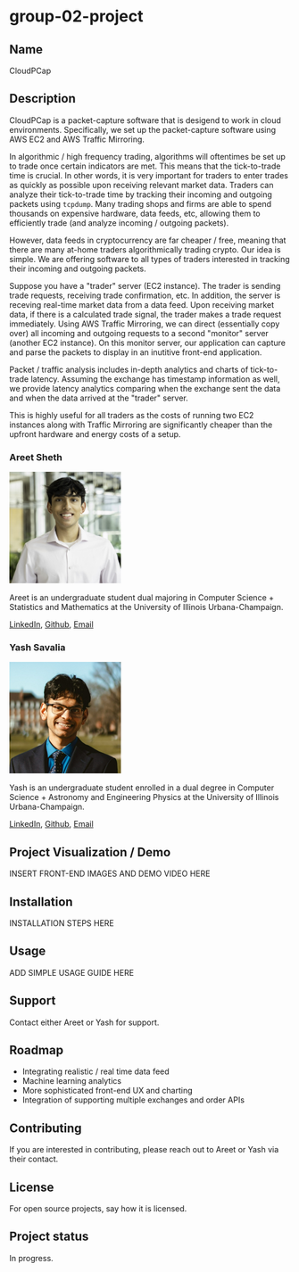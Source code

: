# group-02-project

## Name
CloudPCap

## Description

CloudPCap is a packet-capture software that is desigend to work in cloud environments. Specifically, we set up the packet-capture software using AWS EC2 and AWS Traffic Mirroring. 

In algorithmic / high frequency trading, algorithms will oftentimes be set up to trade once certain indicators are met. This means that the tick-to-trade time is crucial. In other words, it is very important for traders to enter trades as quickly as possible upon receiving relevant market data. Traders can analyze their tick-to-trade time by tracking their incoming and outgoing packets using ```tcpdump```. Many trading shops and firms are able to spend thousands on expensive hardware, data feeds, etc, allowing them to efficiently trade (and analyze incoming / outgoing packets). 

However, data feeds in cryptocurrency are far cheaper / free, meaning that there are many at-home traders algorithmically trading crypto. Our idea is simple. We are offering software to all types of traders interested in tracking their incoming and outgoing packets. 

Suppose you have a "trader" server (EC2 instance). The trader is sending trade requests, receiving trade confirmation, etc. In addition, the server is receving real-time market data from a data feed. Upon receiving market data, if there is a calculated trade signal, the trader makes a trade request immediately. Using AWS Traffic Mirroring, we can direct (essentially copy over) all incoming and outgoing requests to a second "monitor" server (another EC2 instance). On this monitor server, our application can capture and parse the packets to display in an inutitive front-end application. 

Packet / traffic analysis includes in-depth analytics and charts of tick-to-trade latency. Assuming the exchange has timestamp information as well, we provide latency analytics comparing when the exchange sent the data and when the data arrived at the "trader" server. 

This is highly useful for all traders as the costs of running two EC2 instances along with Traffic Mirroring are significantly cheaper than the upfront hardware and energy costs of a setup. 

### Areet Sheth

<img src="assets/Areet-Headshot.jpeg" width="200" height="200">

Areet is an undergraduate student dual majoring in Computer Science + Statistics and Mathematics at the University of Illinois Urbana-Champaign.

[LinkedIn](https://www.linkedin.com/in/areet-sheth/), [Github](https://github.com/areetsheth), [Email](assheth2@illinois.edu)

### Yash Savalia

<img src="assets/Yash-Headshot.png" width="200" height="200">

Yash is an undergraduate student enrolled in a dual degree in Computer Science + Astronomy and Engineering Physics at the University of Illinois Urbana-Champaign.

[LinkedIn](https://www.linkedin.com/in/yash-savalia/), [Github](https://github.com/yashsavalia1), [Email](savalia2@illinois.edu)


## Project Visualization / Demo 
INSERT FRONT-END IMAGES AND DEMO VIDEO HERE

## Installation
INSTALLATION STEPS HERE

## Usage
ADD SIMPLE USAGE GUIDE HERE

## Support
Contact either Areet or Yash for support. 

## Roadmap
- Integrating realistic / real time data feed
- Machine learning analytics
- More sophisticated front-end UX and charting
- Integration of supporting multiple exchanges and order APIs


## Contributing
If you are interested in contributing, please reach out to Areet or Yash via their contact. 

## License
For open source projects, say how it is licensed.

## Project status
In progress. 

